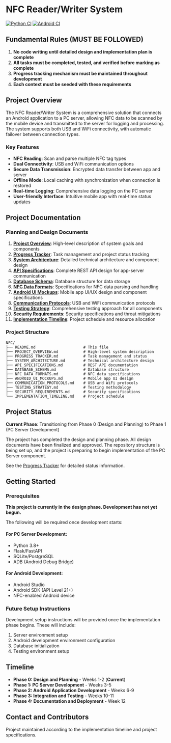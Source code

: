 # NFC Reader/Writer System

[![Python CI](https://github.com/0xb007ab1e/NFC/actions/workflows/python-ci.yml/badge.svg)](https://github.com/0xb007ab1e/NFC/actions/workflows/python-ci.yml)
[![Android CI](https://github.com/0xb007ab1e/NFC/actions/workflows/android-ci.yml/badge.svg)](https://github.com/0xb007ab1e/NFC/actions/workflows/android-ci.yml)

## Fundamental Rules (MUST BE FOLLOWED)
1. **No code writing until detailed design and implementation plan is complete**
2. **All tasks must be completed, tested, and verified before marking as complete**
3. **Progress tracking mechanism must be maintained throughout development**
4. **Each context must be seeded with these requirements**

## Project Overview

The NFC Reader/Writer System is a comprehensive solution that connects an Android application to a PC server, allowing NFC data to be scanned by the mobile device and transmitted to the server for logging and processing. The system supports both USB and WiFi connectivity, with automatic failover between connection types.

### Key Features

- **NFC Reading**: Scan and parse multiple NFC tag types
- **Dual Connectivity**: USB and WiFi communication options
- **Secure Data Transmission**: Encrypted data transfer between app and server
- **Offline Mode**: Local caching with synchronization when connection is restored
- **Real-time Logging**: Comprehensive data logging on the PC server
- **User-friendly Interface**: Intuitive mobile app with real-time status updates

## Project Documentation

### Planning and Design Documents

1. [**Project Overview**](PROJECT_OVERVIEW.md): High-level description of system goals and components
2. [**Progress Tracker**](PROGRESS_TRACKER.md): Task management and project status tracking
3. [**System Architecture**](SYSTEM_ARCHITECTURE.md): Detailed technical architecture and component design
4. [**API Specifications**](API_SPECIFICATIONS.md): Complete REST API design for app-server communication
5. [**Database Schema**](DATABASE_SCHEMA.md): Database structure for data storage
6. [**NFC Data Formats**](NFC_DATA_FORMATS.md): Specifications for NFC data parsing and handling
7. [**Android UI Mockups**](ANDROID_UI_MOCKUPS.md): Mobile app UI/UX design and component specifications
8. [**Communication Protocols**](COMMUNICATION_PROTOCOLS.md): USB and WiFi communication protocols
9. [**Testing Strategy**](TESTING_STRATEGY.md): Comprehensive testing approach for all components
10. [**Security Requirements**](SECURITY_REQUIREMENTS.md): Security specifications and threat mitigations
11. [**Implementation Timeline**](IMPLEMENTATION_TIMELINE.md): Project schedule and resource allocation

### Project Structure

```
NFC/
├── README.md                     # This file
├── PROJECT_OVERVIEW.md           # High-level system description
├── PROGRESS_TRACKER.md           # Task management and status
├── SYSTEM_ARCHITECTURE.md        # Technical architecture design
├── API_SPECIFICATIONS.md         # REST API documentation
├── DATABASE_SCHEMA.md            # Database structure
├── NFC_DATA_FORMATS.md           # NFC data specifications
├── ANDROID_UI_MOCKUPS.md         # Mobile app UI design
├── COMMUNICATION_PROTOCOLS.md    # USB and WiFi protocols
├── TESTING_STRATEGY.md           # Testing methodology
├── SECURITY_REQUIREMENTS.md      # Security specifications
└── IMPLEMENTATION_TIMELINE.md    # Project schedule
```

## Project Status

**Current Phase**: Transitioning from Phase 0 (Design and Planning) to Phase 1 (PC Server Development)

The project has completed the design and planning phase. All design documents have been finalized and approved. The repository structure is being set up, and the project is preparing to begin implementation of the PC Server component.

See the [Progress Tracker](PROGRESS_TRACKER.md) for detailed status information.

## Getting Started

### Prerequisites

**This project is currently in the design phase. Development has not yet begun.**

The following will be required once development starts:

#### For PC Server Development:
- Python 3.8+
- Flask/FastAPI
- SQLite/PostgreSQL
- ADB (Android Debug Bridge)

#### For Android Development:
- Android Studio
- Android SDK (API Level 21+)
- NFC-enabled Android device

### Future Setup Instructions

Development setup instructions will be provided once the implementation phase begins. These will include:

1. Server environment setup
2. Android development environment configuration 
3. Database initialization
4. Testing environment setup

## Timeline

- **Phase 0: Design and Planning** - Weeks 1-2 (**Current**)
- **Phase 1: PC Server Development** - Weeks 3-5
- **Phase 2: Android Application Development** - Weeks 6-9
- **Phase 3: Integration and Testing** - Weeks 10-11
- **Phase 4: Documentation and Deployment** - Week 12

## Contact and Contributors

Project maintained according to the implementation timeline and project specifications.
